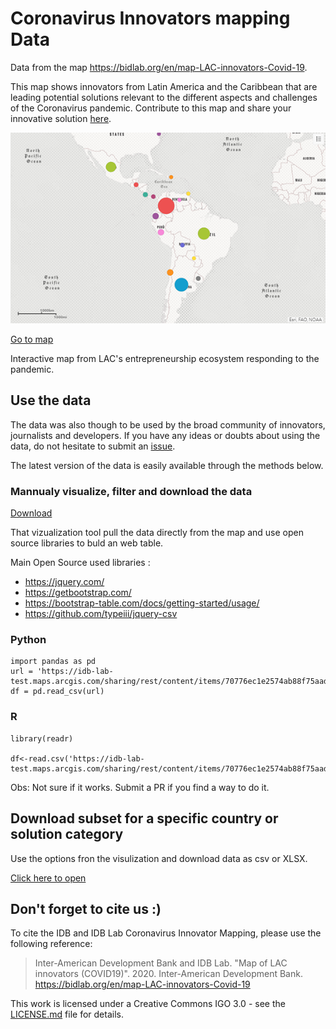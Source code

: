 # Coronavirus Innovators mapping Data

Data from the map https://bidlab.org/en/map-LAC-innovators-Covid-19. 

This map shows innovators from Latin America and the Caribbean that are leading potential solutions relevant to the different aspects and challenges of the Coronavirus pandemic.  Contribute to this map and share your innovative solution [here](https://bidlab.org/en/map-LAC-innovators-Covid-19).


![landing_dash](https://github.com/EL-BID/IDB-Lab-Map-LAC-Innovators-Coronavirus/blob/master/Map-lac-innovators-covid.png?raw=true)

[Go to map](https://bidlab.org/en/map-LAC-innovators-Covid-19)

Interactive map from LAC's entrepreneurship ecosystem responding to the pandemic.

## Use the data

The data was also though to be used by the broad community of innovators, journalists and developers. If you have any ideas or doubts about using the data, do not hesitate to submit an [issue](https://github.com/EL-BID/IDB-Lab-Map-LAC-Innovators-Coronavirus/issues/new).

The latest version of the data is easily available through the methods below.

### Mannualy visualize, filter and download the data

[Download](https://el-bid.github.io/IDB-Lab-Map-LAC-Innovators-Coronavirus/)

That vizualization tool pull the data directly from the map and use open source libraries to buld an web table.

Main Open Source used libraries :

* https://jquery.com/
* https://getbootstrap.com/
* https://bootstrap-table.com/docs/getting-started/usage/
* https://github.com/typeiii/jquery-csv


### Python

```
import pandas as pd
url = 'https://idb-lab-test.maps.arcgis.com/sharing/rest/content/items/70776ec1e2574ab88f75aad69bdabda9/data'
df = pd.read_csv(url)
```

### R

```
library(readr)

df<-read.csv('https://idb-lab-test.maps.arcgis.com/sharing/rest/content/items/70776ec1e2574ab88f75aad69bdabda9/data')
```
Obs: Not sure if it works. Submit a PR if you find a way to do it.


## Download subset for a specific country or solution category

Use the options fron the visulization and download data as csv or XLSX.

[Click here to open](https://el-bid.github.io/IDB-Lab-Map-LAC-Innovators-Coronavirus/)

## Don't forget to cite us :)

To cite the IDB and IDB Lab Coronavirus Innovator Mapping, please use the following reference:

> Inter-American Development Bank and IDB Lab. "Map of LAC innovators (COVID19)". 2020. Inter-American Development Bank. https://bidlab.org/en/map-LAC-innovators-Covid-19


This work is licensed under a Creative Commons IGO 3.0 - see the [LICENSE.md](/LICENSE.md) file for details.

